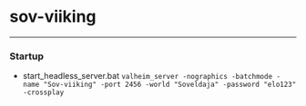 # sov-viiking
--- 

### Startup 

- start_headless_server.bat
`` valheim_server -nographics -batchmode -name "Sov-viiking" -port 2456 -world "Soveldaja" -password "elo123" -crossplay `` 

